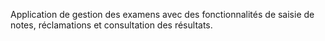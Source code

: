 Application de gestion des examens avec des fonctionnalités de saisie de notes, réclamations et consultation des résultats.